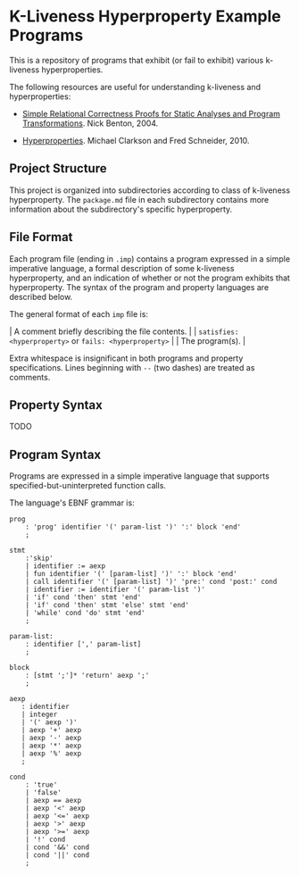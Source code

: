 # K-Liveness Hyperproperty Example Programs

This is a repository of programs that exhibit (or fail to exhibit) various
k-liveness hyperproperties.

The following resources are useful for understanding k-liveness and
hyperproperties:

* [Simple Relational Correctness Proofs for Static Analyses and Program
  Transformations](http://www.cs.ioc.ee/ewscs/2008/benton/benton-popl04.pdf).
  Nick Benton, 2004.

* [Hyperproperties](https://www.cs.cornell.edu/~clarkson/papers/clarkson_hyperproperties_journal.pdf).
  Michael Clarkson and Fred Schneider, 2010.


## Project Structure

This project is organized into subdirectories according to class of k-liveness
hyperproperty. The `package.md` file in each subdirectory contains more
information about the subdirectory's specific hyperproperty.


## File Format

Each program file (ending in `.imp`) contains a program expressed in a simple
imperative language, a formal description of some k-liveness hyperproperty, and
an indication of whether or not the program exhibits that hyperproperty. The
syntax of the program and property languages are described below.

The general format of each `imp` file is:

| A comment briefly describing the file contents.          |
| `satisfies: <hyperproperty>` or `fails: <hyperproperty>` |
| The program(s).                                          |

Extra whitespace is insignificant in both programs and property specifications.
Lines beginning with `--` (two dashes) are treated as comments.


## Property Syntax

TODO


## Program Syntax

Programs are expressed in a simple imperative language that supports
specified-but-uninterpreted function calls.

The language's EBNF grammar is:

```
prog
    : 'prog' identifier '(' param-list ')' ':' block 'end'
    ;

stmt
    :'skip'
    | identifier := aexp
    | fun identifier '(' [param-list] ')' ':' block 'end'
    | call identifier '(' [param-list] ')' 'pre:' cond 'post:' cond
    | identifier := identifier '(' param-list ')'
    | 'if' cond 'then' stmt 'end'
    | 'if' cond 'then' stmt 'else' stmt 'end'
    | 'while' cond 'do' stmt 'end'
    ;

param-list:
    : identifier [',' param-list]
    ;

block
    : [stmt ';']* 'return' aexp ';'
    ;

aexp
   : identifier
   | integer
   | '(' aexp ')'
   | aexp '+' aexp
   | aexp '-' aexp
   | aexp '*' aexp
   | aexp '%' aexp
   ;

cond
    : 'true'
    | 'false'
    | aexp == aexp
    | aexp '<' aexp
    | aexp '<=' aexp
    | aexp '>' aexp
    | aexp '>=' aexp
    | '!' cond
    | cond '&&' cond
    | cond '||' cond
    ;
```
